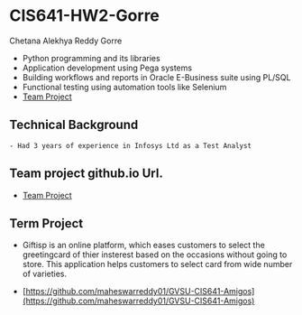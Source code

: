 # CIS641-HW2-Gorre
Chetana Alekhya Reddy Gorre

*  Python programming and its libraries
*  Application development using Pega systems
*  Building workflows and reports in Oracle E-Business suite using PL/SQL
*  Functional testing using automation tools like Selenium
* [Team Project](https://github.com/maheswarreddy01/GVSU-CIS641-Amigos)

## Technical Background
    - Had 3 years of experience in Infosys Ltd as a Test Analyst
    
## Team project github.io Url.

* [Team Project](https://maheswarreddy01.github.io/GVSU-CIS641-Amigos/)

## Term Project
* Giftisp is an online platform, which eases customers to select the greetingcard of thier insterest based on the occasions without going to store. This application helps customers to select card from wide number of varieties.


* [https://github.com/maheswarreddy01/GVSU-CIS641-Amigos](https://github.com/maheswarreddy01/GVSU-CIS641-Amigos)